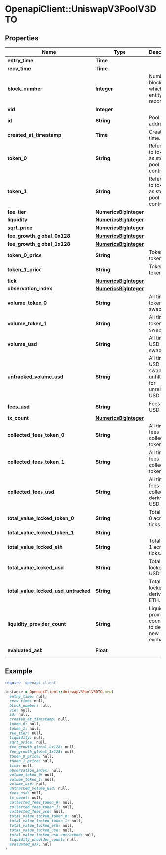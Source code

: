 # OpenapiClient::UniswapV3PoolV3DTO

## Properties

| Name | Type | Description | Notes |
| ---- | ---- | ----------- | ----- |
| **entry_time** | **Time** |  | [optional] |
| **recv_time** | **Time** |  | [optional] |
| **block_number** | **Integer** | Number of block in which entity was recorded. | [optional] |
| **vid** | **Integer** |  | [optional] |
| **id** | **String** | Pool address. | [optional] |
| **created_at_timestamp** | **Time** | Creation time. | [optional] |
| **token_0** | **String** | Reference to token0 as stored in pool contract. | [optional] |
| **token_1** | **String** | Reference to token1 as stored in pool contract. | [optional] |
| **fee_tier** | [**NumericsBigInteger**](NumericsBigInteger.md) |  | [optional] |
| **liquidity** | [**NumericsBigInteger**](NumericsBigInteger.md) |  | [optional] |
| **sqrt_price** | [**NumericsBigInteger**](NumericsBigInteger.md) |  | [optional] |
| **fee_growth_global_0x128** | [**NumericsBigInteger**](NumericsBigInteger.md) |  | [optional] |
| **fee_growth_global_1x128** | [**NumericsBigInteger**](NumericsBigInteger.md) |  | [optional] |
| **token_0_price** | **String** | Token0 per token1. | [optional] |
| **token_1_price** | **String** | Token1 per token0. | [optional] |
| **tick** | [**NumericsBigInteger**](NumericsBigInteger.md) |  | [optional] |
| **observation_index** | [**NumericsBigInteger**](NumericsBigInteger.md) |  | [optional] |
| **volume_token_0** | **String** | All time token0 swapped. | [optional] |
| **volume_token_1** | **String** | All time token1 swapped. | [optional] |
| **volume_usd** | **String** | All time USD swapped. | [optional] |
| **untracked_volume_usd** | **String** | All time USD swapped, unfiltered for unreliable USD pools. | [optional] |
| **fees_usd** | **String** | Fees in USD. | [optional] |
| **tx_count** | [**NumericsBigInteger**](NumericsBigInteger.md) |  | [optional] |
| **collected_fees_token_0** | **String** | All time fees collected token0. | [optional] |
| **collected_fees_token_1** | **String** | All time fees collected token1. | [optional] |
| **collected_fees_usd** | **String** | All time fees collected derived USD. | [optional] |
| **total_value_locked_token_0** | **String** | Total token 0 across all ticks. | [optional] |
| **total_value_locked_token_1** | **String** |  | [optional] |
| **total_value_locked_eth** | **String** | Total token 1 across all ticks. | [optional] |
| **total_value_locked_usd** | **String** | Total value locked USD. | [optional] |
| **total_value_locked_usd_untracked** | **String** | Total value locked derived ETH. | [optional] |
| **liquidity_provider_count** | **String** | Liquidity providers count, used to detect new exchanges. | [optional] |
| **evaluated_ask** | **Float** |  | [optional][readonly] |

## Example

```ruby
require 'openapi_client'

instance = OpenapiClient::UniswapV3PoolV3DTO.new(
  entry_time: null,
  recv_time: null,
  block_number: null,
  vid: null,
  id: null,
  created_at_timestamp: null,
  token_0: null,
  token_1: null,
  fee_tier: null,
  liquidity: null,
  sqrt_price: null,
  fee_growth_global_0x128: null,
  fee_growth_global_1x128: null,
  token_0_price: null,
  token_1_price: null,
  tick: null,
  observation_index: null,
  volume_token_0: null,
  volume_token_1: null,
  volume_usd: null,
  untracked_volume_usd: null,
  fees_usd: null,
  tx_count: null,
  collected_fees_token_0: null,
  collected_fees_token_1: null,
  collected_fees_usd: null,
  total_value_locked_token_0: null,
  total_value_locked_token_1: null,
  total_value_locked_eth: null,
  total_value_locked_usd: null,
  total_value_locked_usd_untracked: null,
  liquidity_provider_count: null,
  evaluated_ask: null
)
```

